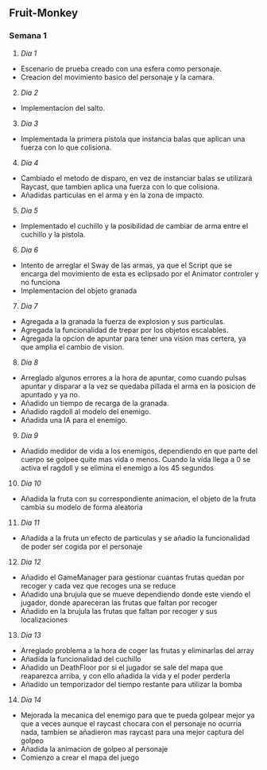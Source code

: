 ## Fruit-Monkey
### Semana 1
1. *Dia 1*
* Escenario de prueba creado con una esfera como personaje.
* Creacion del movimiento basico del personaje y la camara.
2. *Dia 2*
* Implementacion del salto.
3. *Dia 3*
* Implementada la primera pistola que instancia balas que aplican una fuerza con lo que colisiona.
4. *Dia 4*
* Cambiado el metodo de disparo, en vez de instanciar balas se utilizará Raycast, que tambien aplica una fuerza con lo que colisiona.
* Añadidas particulas en el arma y en la zona de impacto.
5. *Dia 5*
* Implementado el cuchillo y la posibilidad de cambiar de arma entre el cuchillo y la pistola.
6. *Dia 6*
* Intento de arreglar el Sway de las armas, ya que el Script que se encarga del movimiento de esta es eclipsado por el Animator controler y no funciona
* Implementacion del objeto granada
7. *Dia 7*
* Agregada a la granada la fuerza de explosion y sus particulas.
* Agregada la funcionalidad de trepar por los objetos escalables.
* Agregada la opcion de apuntar para tener una vision mas certera, ya que amplia el cambio de vision.
8. *Dia 8*
* Arreglado algunos errores a la hora de apuntar, como cuando pulsas apuntar y disparar a la vez se quedaba pillada el arma en la posicion de apuntado y ya no.
* Añadido un tiempo de recarga de la granada.
* Añadido ragdoll al modelo del enemigo.
* Añadida una IA para el enemigo.
9. *Dia 9*
* Añadido medidor de vida a los enemigos, dependiendo en que parte del cuerpo se golpee quite mas vida o menos. Cuando la vida llega a 0 se activa el ragdoll y se elimina el enemigo a los 45 segundos
10. *Dia 10*
* Añadida la fruta con su correspondiente animacion, el objeto de la fruta cambia su modelo de forma aleatoria
11. *Dia 11*
* Añadida a la fruta un efecto de particulas y se añadio la funcionalidad de poder ser cogida por el personaje
12. *Dia 12*
* Añadido el GameManager para gestionar cuantas frutas quedan por recoger y cada vez que recoges una se reduce
* Añadido una brujula que se mueve dependiendo donde este viendo el jugador, donde apareceran las frutas que faltan por recoger
* Añadido en la brujula las frutas que faltan por recoger y sus localizaciones
13. *Dia 13*
* Arreglado problema a la hora de coger las frutas y eliminarlas del array
* Añadida la funcionalidad del cuchillo
* Añadido un DeathFloor por si el jugador se sale del mapa que reaparezca arriba, y con ello añadida la vida y el poder perderla
* Añadido un temporizador del tiempo restante para utilizar la bomba
14. *Dia 14*
* Mejorada la mecanica del enemigo para que te pueda golpear mejor ya que a veces aunque el raycast chocara con el personaje no ocurria nada, tambien se añadieron mas raycast para una mejor captura del golpeo
* Añadida la animacion de golpeo al personaje
* Comienzo a crear el mapa del juego